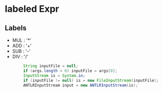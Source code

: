 # labeled Expr

## Labels

- MUL : '*'
- ADD : '+'
- SUB : '-'
- DIV : '/'

```java
        String inputFile = null;
        if (args.length > 0) inputFile = args[0];
        InputStream is = System.in;
        if (inputFile != null) is = new FileInputStream(inputFile);
        ANTLRInputStream input = new ANTLRInputStream(is);
```
